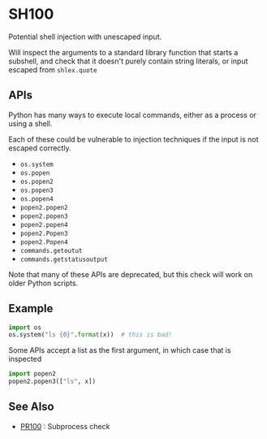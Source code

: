 # SH100

Potential shell injection with unescaped input.

Will inspect the arguments to a standard library function that starts a subshell, and check that it doesn't purely contain string literals, or input escaped from `shlex.quote`

## APIs

Python has many ways to execute local commands, either as a process or using a shell.

Each of these could be vulnerable to injection techniques if the input is not escaped correctly.

- `os.system`
- `os.popen` 
- `os.popen2`
- `os.popen3`
- `os.popen4`
- `popen2.popen2`
- `popen2.popen3`
- `popen2.popen4` 
- `popen2.Popen3`
- `popen2.Popen4`
- `commands.getoutut`
- `commands.getstatusoutput`

Note that many of these APIs are deprecated, but this check will work on older Python scripts.

## Example

```python
import os
os.system("ls {0}".format(x))  # this is bad!
```

Some APIs accept a list as the first argument, in which case that is inspected

```python
import popen2
popen2.popen3(["ls", x])
```

## See Also

- [PR100](PR100.md) : Subprocess check



